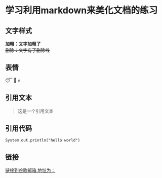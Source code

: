 # 学习利用markdown来美化文档的练习
## 文字样式
**加粗：文字加粗了**  
~~删除：文字有了删除线~~
## 表情
:sleeping: :triumph: :fist:
## 引用文本
>这是一个引用文本
## 引用代码
`System.out.println("hello world")`
## 链接
[链接到谷歌邮箱,地址为：](https://mail.google.com)
